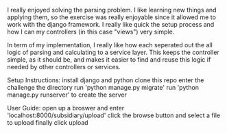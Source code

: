 I really enjoyed solving the parsing problem. I like learning new things and applying them, so the exercise was really enjoyable since it allowed me to work with the django framework. I really like quick the setup process and how I can my controllers (in this case "views") very simple.

In term of my implementation, I really like how each seperated out the all logic of parsing and calculating to a service layer. This keeps the controller simple, as it should be, and makes it easier to find and reuse this logic if needed by other controllers or services.

Setup Instructions:
install django and python
clone this repo
enter the challenge the directory
run 'python manage.py migrate'
run 'python manage.py runserver' to create the server

User Guide:
open up a broswer and enter 'localhost:8000/subsidiary/upload'
click the browse button and select a file to upload
finally click upload
